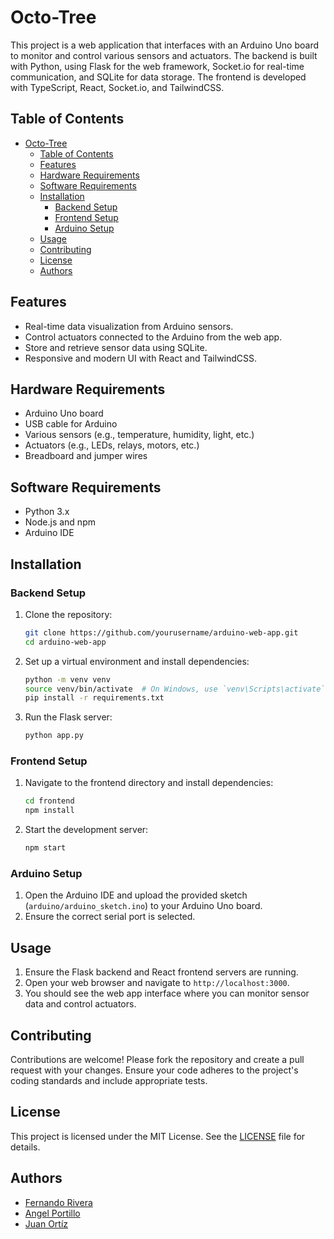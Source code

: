 # Octo-Tree

This project is a web application that interfaces with an Arduino Uno board to monitor and control various sensors and actuators. The backend is built with Python, using Flask for the web framework, Socket.io for real-time communication, and SQLite for data storage. The frontend is developed with TypeScript, React, Socket.io, and TailwindCSS.

## Table of Contents

- [Octo-Tree](#octo-tree)
  - [Table of Contents](#table-of-contents)
  - [Features](#features)
  - [Hardware Requirements](#hardware-requirements)
  - [Software Requirements](#software-requirements)
  - [Installation](#installation)
    - [Backend Setup](#backend-setup)
    - [Frontend Setup](#frontend-setup)
    - [Arduino Setup](#arduino-setup)
  - [Usage](#usage)
  - [Contributing](#contributing)
  - [License](#license)
  - [Authors](#authors)

## Features

- Real-time data visualization from Arduino sensors.
- Control actuators connected to the Arduino from the web app.
- Store and retrieve sensor data using SQLite.
- Responsive and modern UI with React and TailwindCSS.

## Hardware Requirements

- Arduino Uno board
- USB cable for Arduino
- Various sensors (e.g., temperature, humidity, light, etc.)
- Actuators (e.g., LEDs, relays, motors, etc.)
- Breadboard and jumper wires

## Software Requirements

- Python 3.x
- Node.js and npm
- Arduino IDE

## Installation

### Backend Setup

1. Clone the repository:

    ```bash
    git clone https://github.com/yourusername/arduino-web-app.git
    cd arduino-web-app
    ```

2. Set up a virtual environment and install dependencies:

    ```bash
    python -m venv venv
    source venv/bin/activate  # On Windows, use `venv\Scripts\activate`
    pip install -r requirements.txt
    ```

3. Run the Flask server:

    ```bash
    python app.py
    ```

### Frontend Setup

1. Navigate to the frontend directory and install dependencies:

    ```bash
    cd frontend
    npm install
    ```

2. Start the development server:

    ```bash
    npm start
    ```

### Arduino Setup

1. Open the Arduino IDE and upload the provided sketch (`arduino/arduino_sketch.ino`) to your Arduino Uno board.
2. Ensure the correct serial port is selected.

## Usage

1. Ensure the Flask backend and React frontend servers are running.
2. Open your web browser and navigate to `http://localhost:3000`.
3. You should see the web app interface where you can monitor sensor data and control actuators.

## Contributing

Contributions are welcome! Please fork the repository and create a pull request with your changes. Ensure your code adheres to the project's coding standards and include appropriate tests.

## License

This project is licensed under the MIT License. See the [LICENSE](LICENSE) file for details.


## Authors
- [Fernando Rivera](https://www.linkedin.com/in/fernando-rivera-asterki/)
- [Angel Portillo](https://www.instagram.com/ovando8155/)
- [Juan Ortíz](https://www.linkedin.com/in/juan-ortiz-0814b72b4/)